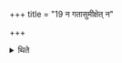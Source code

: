 +++
title = "19 न गतासुमीक्षेत् न"

+++

<details><summary>थिते</summary>

न गतासुमीक्षेत् । न स्नायात् १९
</details>
